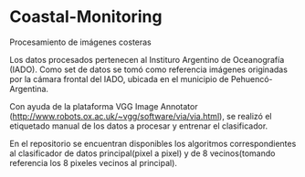 # Coastal-Monitoring
Procesamiento de imágenes costeras 

Los datos procesados pertenecen al Instituro Argentino de Oceanografía (IADO).
Como set de datos se tomó como referencia imágenes originadas por la cámara frontal del IADO, ubicada en el municipio de Pehuencó-Argentina.

Con ayuda de la plataforma VGG Image Annotator (http://www.robots.ox.ac.uk/~vgg/software/via/via.html), se realizó el etiquetado manual de los datos a procesar y entrenar el clasificador.

En el repositorio se encuentran disponibles los algoritmos correspondientes al clasificador de datos principal(pixel a pixel) y de 8 vecinos(tomando referencia los 8 pixeles vecinos al principal).
